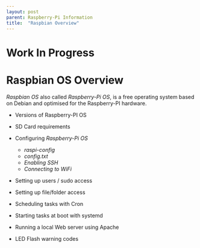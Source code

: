 ```yaml
---
layout: post
parent: Raspberry-Pi Information
title:  "Raspbian Overview"
---
```


# Work In Progress

# Raspbian OS Overview

*Raspbian OS* also called *Raspberry-Pi OS*, is a free operating system based on Debian and optimised for the Raspberry-PI hardware.



- Versions of Raspberry-PI OS

- SD Card requirements

- Configuring *Raspberry-Pi OS*
  - *raspi-config*
  - *config.txt*
  - *Enabling SSH*
  - *Connecting to WiFi*
- Setting up users / sudo access
- Setting up file/folder access

- Scheduling tasks with Cron
- Starting tasks at boot with systemd
- Running a local Web server using Apache
- LED Flash warning codes